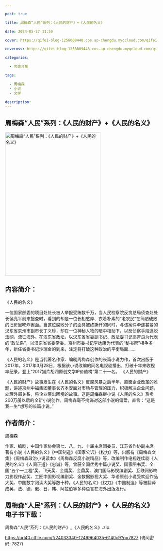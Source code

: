 ```yaml
---

post: true

title: 周梅森“人民”系列：《人民的财产》+《人民的名义》

date: 2024-05-27 11:50

cover: https://qifei-blog-1256009448.cos.ap-chengdu.myqcloud.com/qifei-blog/663044850ea9cb14035f470c.jpg

coveross: https://qifei-blog-1256009448.cos.ap-chengdu.myqcloud.com/qifei-blog/663044850ea9cb14035f470c.jpg

categories:

  - 套装合集

tags:

  - 周梅森
  - 小说
  - 文学

description:
---
```


## 周梅森“人民”系列：《人民的财产》+《人民的名义》
<img alt="周梅森“人民”系列：《人民的财产》+《人民的名义》 " class="aligncenter loading" data-was-processed="true" decoding="async" fetchpriority="high" height="471" src="https://qifei-blog-1256009448.cos.ap-chengdu.myqcloud.com/qifei-blog/663044850ea9cb14035f470c.jpg" style="cursor: zoom-in;" width="314"/>

## 内容简介：

《人民的名义》

一位国家部委的项目处处长被人举报受贿数千万，当人民检察院反贪总局侦查处处长侯亮平前来搜查时，看到的却是一位长相憨厚、衣着朴素的“老农民”在简陋破败的旧房里吃炸酱面。当这位腐败分子的面具被终撕开的同时，与该案件牵连甚紧的汉东省京州市副市长丁义珍，却在一位神秘人物的暗中相助下，以反侦察手段逃脱法网，流亡海外。在汉东省政坛，以汉东省省委副书记、政法委书记高育良为代表的“政法系”，以汉东省省委常委、京州市委书记李达康为代表的“秘书帮”相争多年，新任省委书记沙瑞金的到来，注定将打破这种政治的平衡局面……

《人民的名义》是当代著名作家、编剧周梅森创作的长篇小说力作，首次出版于2017年。2017年3月28日，根据该小说改编的同名电视剧播出，打破十年来收视率纪录，登上“2017猫片胡润原创文学IP价值榜”第二十一名。
《人民的财产》

《人民的财产》故事发生在《人民的名义》反腐风暴之后半年，直面企业改革的难题，讲述京州中福集团董事长齐本安面对市场与管理的压力，积极解决企业问题，处理外部关系，将企业带出困境的故事。这是周梅森继小说《人民的名义》热卖200万册以后的全新小说创作，周梅森毫不掩饰对这部小说的偏爱，直言：“这是我一生*想写的长篇小说。”

## 作者简介：

周梅森

作家、编剧，中国作家协会第七、八、九、十届主席团委员，江苏省作协副主席。著有小说《人民的名义》《中国制造》《国家公诉》《权力》等，出版有《周梅森文集》《周梅森政治小说读本》《周梅森反腐小说精品》等，改编制作电视连续剧《人民的名义》《人间正道》《忠诚》等。曾获全国优秀中篇小说奖、国家图书奖、全国“五个一工程”奖、飞天奖、金鹰奖、金鼎奖、澳门国际影视编剧奖、互联网影响力影视作品奖、工匠中国影视编剧奖、金数据影视大奖、华语原创小说受欢迎作品大奖、中国数字阅读大奖等数十种。《人民的名义》《权力》《中国制造》等被翻译成英、法、德、俄、日、韩、阿拉伯等多种语言在海外出版发行。

## 周梅森“人民”系列：《人民的财产》+《人民的名义》 电子书下载：
周梅森“人民”系列：《人民的财产》_《人民的名义》.zip: 

https://url40.ctfile.com/f/24033340-1249964035-6140c9?p=7827 (访问密码: 7827)
